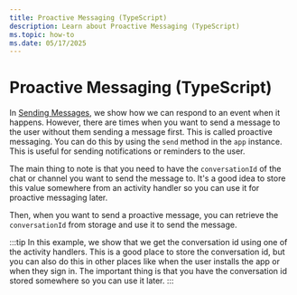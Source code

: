 ```yaml
---
title: Proactive Messaging (TypeScript)
description: Learn about Proactive Messaging (TypeScript)
ms.topic: how-to
ms.date: 05/17/2025
---
```

# Proactive Messaging (TypeScript)

In [Sending Messages](./), we show how we can respond to an event when it happens. However, there are times when you want to send a message to the user without them sending a message first. This is called proactive messaging. You can do this by using the `send` method in the `app` instance. This is useful for sending notifications or reminders to the user.

The main thing to note is that you need to have the `conversationId` of the chat or channel you want to send the message to. It's a good idea to store this value somewhere from an activity handler so you can use it for proactive messaging later.

<FileCodeBlock
    lang="typescript"
    src="/generated-snippets/ts/index.snippet.proactive-messaging-prepare.ts"
/>

Then, when you want to send a proactive message, you can retrieve the `conversationId` from storage and use it to send the message.

<FileCodeBlock
    lang="typescript"
    src="/generated-snippets/ts/index.snippet.proactive-messaging-send.ts"
/>

:::tip
In this example, we show that we get the conversation id using one of the activity handlers. This is a good place to store the conversation id, but you can also do this in other places like when the user installs the app or when they sign in. The important thing is that you have the conversation id stored somewhere so you can use it later.
:::